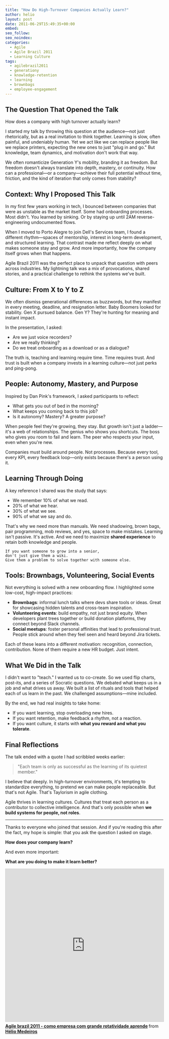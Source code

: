 ```yaml
---
title: "How Do High-Turnover Companies Actually Learn?"
author: helio
layout: post
date: 2011-06-29T15:49:35+00:00
embed:
seo_follow:
seo_noindex:
categories:
  - Agile
  - Agile Brazil 2011
  - Learning Culture
tags:
  - agilebrazil2011
  - generationy
  - knowledge-retention
  - learning
  - brownbags
  - employee-engagement
---
```


## The Question That Opened the Talk

How does a company with high turnover actually learn?

I started my talk by throwing this question at the audience—not just rhetorically, but as a real invitation to think together. Learning is slow, often painful, and undeniably human. Yet we act like we can replace people like we replace printers, expecting the new ones to just "plug in and go." But knowledge, team dynamics, and motivation don't work that way.

We often romanticize Generation Y's mobility, branding it as freedom. But freedom doesn't always translate into depth, mastery, or continuity. How can a professional—or a company—achieve their full potential without time, friction, and the kind of iteration that only comes from stability?

## Context: Why I Proposed This Talk

In my first few years working in tech, I bounced between companies that were as unstable as the market itself. Some had onboarding processes. Most didn't. You learned by sinking. Or by staying up until 2AM reverse-engineering undocumented flows.

When I moved to Porto Alegre to join Dell's Services team, I found a different rhythm—spaces of mentorship, interest in long-term development, and structured learning. That contrast made me reflect deeply on what makes someone stay and grow. And more importantly, how the company itself grows when that happens.

Agile Brazil 2011 was the perfect place to unpack that question with peers across industries. My lightning talk was a mix of provocations, shared stories, and a practical challenge to rethink the systems we've built.

## Culture: From X to Y to Z

We often dismiss generational differences as buzzwords, but they manifest in every meeting, deadline, and resignation letter. Baby Boomers looked for stability. Gen X pursued balance. Gen Y? They're hunting for meaning and instant impact.

In the presentation, I asked:

- Are we just voice recorders?
- Are we really thinking?
- Do we treat onboarding as a download or as a dialogue?

The truth is, teaching and learning require time. Time requires trust. And trust is built when a company invests in a learning culture—not just perks and ping-pong.

## People: Autonomy, Mastery, and Purpose

Inspired by Dan Pink's framework, I asked participants to reflect:

- What gets you out of bed in the morning?
- What keeps you coming back to this job?
- Is it autonomy? Mastery? A greater purpose?

When people feel they're growing, they stay. But growth isn't just a ladder—it's a web of relationships. The genius who shows you shortcuts. The boss who gives you room to fail and learn. The peer who respects your input, even when you're new.

Companies must build around people. Not processes. Because every tool, every KPI, every feedback loop—only exists because there's a person using it.

## Learning Through Doing

A key reference I shared was the study that says:

- We remember 10% of what we read.
- 20% of what we hear.
- 30% of what we see.
- 90% of what we say and do.

That's why we need more than manuals. We need shadowing, brown bags, pair programming, mob reviews, and yes, space to make mistakes. Learning isn't passive. It's active. And we need to maximize **shared experience** to retain both knowledge and people.

```text
If you want someone to grow into a senior,
don't just give them a wiki.
Give them a problem to solve together with someone else.
```

## Tools: Brownbags, Volunteering, Social Events

Not everything is solved with a new onboarding flow. I highlighted some low-cost, high-impact practices:

- **Brownbags**: informal lunch talks where devs share tools or ideas. Great for showcasing hidden talents and cross-team inspiration.
- **Volunteering events**: build empathy, not just brand equity. When developers plant trees together or build donation platforms, they connect beyond Slack channels.
- **Social meetups**: foster personal affinities that lead to professional trust. People stick around when they feel seen and heard beyond Jira tickets.

Each of these leans into a different motivation: recognition, connection, contribution. None of them require a new HR budget. Just intent.

## What We Did in the Talk

I didn't want to "teach." I wanted us to co-create. So we used flip charts, post-its, and a series of Socratic questions. We debated what keeps us in a job and what drives us away. We built a list of rituals and tools that helped each of us learn in the past. We challenged assumptions—mine included.

By the end, we had real insights to take home:

- If you want learning, stop overloading new hires.
- If you want retention, make feedback a rhythm, not a reaction.
- If you want culture, it starts with **what you reward and what you tolerate**.

## Final Reflections

The talk ended with a quote I had scribbled weeks earlier:

> "Each team is only as successful as the learning of its quietest member."

I believe that deeply. In high-turnover environments, it's tempting to standardize everything, to pretend we can make people replaceable. But that's not Agile. That's Taylorism in agile clothing.

Agile thrives in learning cultures. Cultures that treat each person as a contributor to collective intelligence. And that's only possible when **we build systems for people, not roles**.

---

Thanks to everyone who joined that session. And if you're reading this after the fact, my hope is simple: that you ask the question I asked on stage.

**How does your company learn?**

And even more important:

**What are you doing to make it learn better?**

<iframe src="https://www.slideshare.net/slideshow/embed_code/key/dKreN7cgKMrOsQ?startSlide=1" width="597" height="486" frameborder="0" marginwidth="0" marginheight="0" scrolling="no" style="border:1px solid #CCC; border-width:1px; margin-bottom:5px;max-width: 100%;" allowfullscreen></iframe> <div style="margin-bottom:5px"><strong> <a href="https://www.slideshare.net/slideshow/agile-brazil-2011-como-empresa-com-grande-rotatividade-aprende/8467543" title="Agile brazil 2011 - como empresa com grande rotatividade aprende" target="_blank">Agile brazil 2011 - como empresa com grande rotatividade aprende</a> </strong> from <strong> <a href="https://www.slideshare.net/heliomedeiros" target="_blank">Hélio Medeiros</a> </strong></div>
